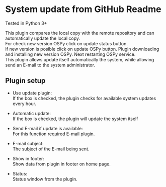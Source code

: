 System update from GitHub Readme
====

Tested in Python 3+

This plugin compares the local copy with the remote repository and can automatically update the local copy.  
For check new version OSPy click on update status button.  
If new version is posible click on update OSPy button. Plugin downloading and installing new version OSPy. Next restarting OSPy service.  
This plugin allows update itself automatically the system, while allowing send an E-mail to the system administrator.

Plugin setup
-----------

* Use update plugin:  
  If the box is checked, the plugin checks for available system updates every hour.

* Automatic update:  
  If the box is checked, the plugin will update the system itself 

* Send E-mail if update is available:  
  For this function required E-mail plugin.

* E-mail subject:  
  The subject of the E-mail being sent.

* Show in footer:  
  Show data from plugin in footer on home page.

* Status:  
  Status window from the plugin.
